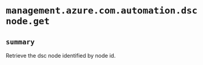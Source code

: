 # `management.azure.com.automation.dscnode.get`

## `summary`
Retrieve the dsc node identified by node id.


